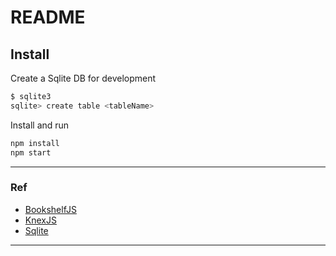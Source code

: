 # README

## Install

Create a Sqlite DB for development

```sh
$ sqlite3
sqlite> create table <tableName>
```

Install and run

```sh
npm install
npm start
```

---

### Ref

- [BookshelfJS](https://bookshelfjs.org/api.html)
- [KnexJS](https://knexjs.org/)
- [Sqlite](http://www.sqlitetutorial.net/)

---
